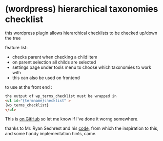 # (wordpress) hierarchical taxonomies checklist

this wordpress plugin allows hierarchical checklists to be checked up/down the tree

feature list:

 * checks parent when checking a child item
 * on parent selection all childs are selected
 * settings page under tools menu to choose which taxonomies to work with 
 * this can also be used on frontend



to use at the front end  :
```html
the output of wp_terms_checklist must be wrapped in 
<ul id="{termname}checklist" > 
{wp_terms_checklist}
</ul>
```

This is [on GitHub](https://github.com/ash2osh/wp_hirtaxochecklist) so let me know if I've done it  worng somewhere.


thanks to Mr. Ryan Sechrest and his [code](https://ryansechrest.com/2013/03/automatically-check-parent-checkbox-if-child-is-selected-in-wordpress/), from which
the inspiration to this, and some handy implementation hints, came.
